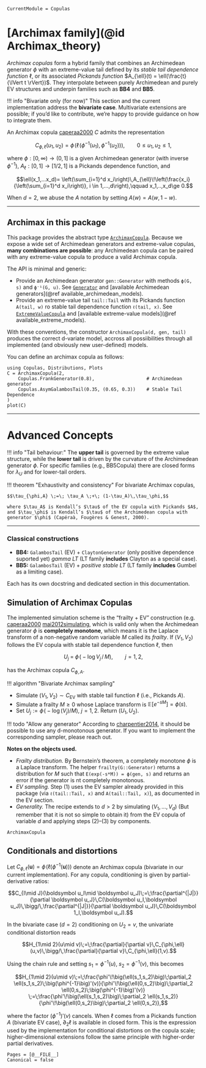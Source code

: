 ```@meta
CurrentModule = Copulas
```

# [Archimax family](@id Archimax\_theory)

*Archimax copulas* form a hybrid family that combines an Archimedean generator $\phi$ with an extreme-value tail defined by its *stable tail dependence function* $\ell$, or its associated *Pickands function* $A_{\ell}(t) = \ell(\frac{t}{\lVert t \rVert})$. They interpolate between purely Archimedean and purely EV structures and underpin families such as **BB4** and **BB5**.

!!! info "Bivariate only (for now)"
This section and the current implementation address the **bivariate case**. Multivariate extensions are possible; if you’d like to contribute, we’re happy to provide guidance on how to integrate them.

An Archimax copula [caperaa2000](@cite) $C$ admits the representation

$$C_{\phi,\ell}(u_1,u_2)=\phi\!\left(\ell\!\big(\phi^{-1}(u_1),\,\phi^{-1}(u_2)\big)\right), \qquad 0\le u_1,u_2\le 1,$$

where $\phi:[0,\infty)\to(0,1]$ is a given Archimedean generator (with inverse $\phi^{-1}$), $A_{\ell}:[0,1]\to[1/2,1]$ is a Pickands dependence function, and

$$\ell(x_1,...x_d)= \left(\sum_{i=1}^d x_i\right)\,A_{\ell}\!\left(\frac{x_i}{\left(\sum_{i=1}^d x_i\right)}, i \in 1,...,d\right),\qquad x_1,..,x_d\ge 0.$$

When $d = 2$, we abuse the $A$ notation by setting $A(w) = A(w, 1-w)$.

---

## Archimax in this package

This package provides the abstract type [`ArchimaxCopula`](@ref). Because we expose a wide set of Archimedean generators and extreme-value copulas, **many combinations are possible**: any Archimedean copula can be paired with any extreme-value copula to produce a valid Archimax copula.

The API is minimal and generic:

* Provide an Archimedean generator `gen::Generator` with methods `ϕ(G, s)` and `ϕ⁻¹(G, u)`. See [`Generator`](@ref) and [available Archimedean generators](@ref available_archimedean_models).
* Provide an extreme-value tail `tail::Tail` with its Pickands function `A(tail, w)` ro stable tail dependence function `ℓ(tail, x)`. See [`ExtremeValueCopula`](@ref) and [available extreme-value models](@ref available_extreme_models).

With these conventions, the constructor `ArchimaxCopula(d, gen, tail)` produces the correct d-variate model, accross all possiibilities through all implemented (and obviously new user-defined) models.

You can define an archimax copula as follows: 
```@example
using Copulas, Distributions, Plots
C = ArchimaxCopula(2, 
    Copulas.FrankGenerator(0.8),                   # Archimedean generator
    Copulas.AsymGalambosTail(0.35, (0.65, 0.3))    # Stable Tail Dependence
)
plot(C)
```

---

# Advanced Concepts

!!! info "Tail behaviour:"
  The **upper tail** is governed by the extreme value structure, while the **lower tail** is driven by the curvature of the Archimedean generator $\phi$. For specific families (e.g., BB5Copula) there are closed forms for $\lambda_U$ and for lower-tail orders.

!!! theorem "Exhaustivity and consistency" 
    For bivariate Archimax copulas,

    $$\tau_{\phi,A} \;=\; \tau_A \;+\; (1-\tau_A)\,\tau_\phi,$$

    where $\tau_A$ is Kendall’s $\tau$ of the EV copula with Pickands $A$, and $\tau_\phi$ is Kendall’s $\tau$ of the Archimedean copula with generator $\phi$ (Capéraà, Fougères & Genest, 2000).

---

### Classical constructions

* **BB4:** `GalambosTail` (EV) + `ClaytonGenerator` (only positive dependence suported yet) *gamma LT* (LT family **includes** Clayton as a special case).
* **BB5:** `GalambosTail` (EV) + *positive stable LT* (LT family **includes** Gumbel as a limiting case).

Each has its own docstring and dedicated section in this documentation.

## Simulation of Archimax Copulas

The implemented simulation scheme is the “frailty + EV” construction (e.g. [caperaa2000](@cite) [mai2012simulating](@cite), which is valid only when the Archimedean generator $\phi$ is **completely monotone**, which means it is the Laplace transform of a non-negative random variable $M$ called its *frailty*. If $(V_1,V_2)$ follows the EV copula with stable tail dependence function $\ell$, then

$$U_j \;=\; \phi\!\big(-\log V_j\,/\,M\big),\qquad j=1,2,$$

has the Archimax copula $C_{\phi,A}$.

!!! algorithm "Bivariate Archimax sampling"

* Simulate $(V_1,V_2) \sim C_{\text{EV}}$ with stable tail function $\ell$ (i.e., Pickands $A$).
* Simulate a frailty $M \ge 0$ whose Laplace transform is $\mathbb{E}[e^{-sM}] = \phi(s)$.
* Set $U_j := \phi\!\big(-\log(V_j)/M\big)$, $j=1,2$. Return $(U_1,U_2)$.

!!! todo "Allow any generator"
    According to [charpentier2014](@cite), it should be possible to use any d-monotonous generator. If you want to implement the corresponding sampler, please reach out.

**Notes on the objects used.**

* *Frailty distribution.* By Bernstein’s theorem, a completely monotone $\phi$ is a Laplace transform. The helper `frailty(G::Generator)` returns a distribution for $M$ such that `E(exp(-s*M)) = ϕ(gen, s)` and returns an error if the generator is nt completely monotonous.
* *EV sampling.* Step (1) uses the EV sampler already provided in this package (via `ℓ(tail::Tail, x)` and `A(tail::Tail, x)`), as documented in the EV section.
* *Generality.* The recipe extends to $d>2$ by simulating $(V_1,\dots,V_d)$ (But remember that it is not so simple to obtain it) from the EV copula of variable $d$ and applying steps (2)–(3) by components.

```@docs
ArchimaxCopula
```

## Conditionals and distortions

Let $C_{\phi,\ell}(\boldsymbol u)=\phi\!\big(\ell(\phi^{-1}(\boldsymbol u))\big)$ denote an Archimax copula (bivariate in our current implementation). For any copula, conditioning is given by partial-derivative ratios:

$$C_{I\mid J}(\boldsymbol u_I\mid \boldsymbol u_J)\;=\;\frac{\partial^{|J|}}{\partial \boldsymbol u_J}\,C(\boldsymbol u_I,\boldsymbol u_J)\,\bigg/\,\frac{\partial^{|J|}}{\partial \boldsymbol u_J}\,C(\boldsymbol 1_I,\boldsymbol u_J).$$

In the bivariate case ($d=2$) conditioning on $U_2=v$, the univariate conditional distortion reads

$$H_{1\mid 2}(u\mid v)\;=\;\frac{\partial}{\partial v}\,C_{\phi,\ell}(u,v)\,\bigg/\,\frac{\partial}{\partial v}\,C_{\phi,\ell}(1,v).$$

Using the chain rule and setting $s_1=\phi^{-1}(u)$, $s_2=\phi^{-1}(v)$, this becomes

$$H_{1\mid 2}(u\mid v)\;=\;\frac{\phi'\!\big(\ell(s_1,s_2)\big)\;\partial_2 \ell(s_1,s_2)\;\big(\phi^{-1}\big)'(v)}{\phi'\!\big(\ell(0,s_2)\big)\;\partial_2 \ell(0,s_2)\;\big(\phi^{-1}\big)'(v)} \;=\;\frac{\phi'\!\big(\ell(s_1,s_2)\big)\;\partial_2 \ell(s_1,s_2)}{\phi'\!\big(\ell(0,s_2)\big)\;\partial_2 \ell(0,s_2)},$$

where the factor $(\phi^{-1})'(v)$ cancels. When $\ell$ comes from a Pickands function $A$ (bivariate EV case), $\partial_2 \ell$ is available in closed form. This is the expression used by the implementation for conditional distortions on the copula scale; higher-dimensional extensions follow the same principle with higher-order partial derivatives.

```@bibliography
Pages = [@__FILE__]
Canonical = false
```
